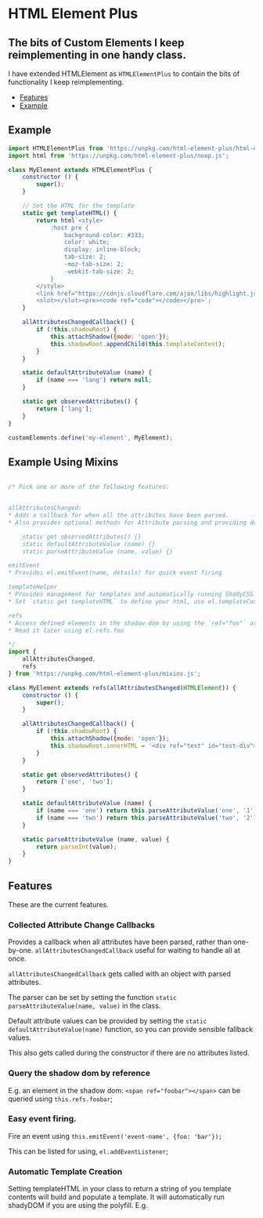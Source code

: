 # HTML Element Plus

## The bits of Custom Elements I keep reimplementing in one handy class.

I have extended HTMLElement as `HTMLElementPlus` to contain the bits of functionality I keep reimplementing.

* [Features](https://github.com/AdaRoseCannon/html-element-plus#features)
* [Example](https://github.com/AdaRoseCannon/html-element-plus#example)

## Example

```js
import HTMLElementPlus from 'https://unpkg.com/html-element-plus/html-element-plus.js';
import html from 'https://unpkg.com/html-element-plus/noop.js';

class MyElement extends HTMLElementPlus {
	constructor () {
		super();
	}

	// Set the HTML for the template
	static get templateHTML() {
		return html`<style>
			:host pre {
				background-color: #333;
				color: white;
				display: inline-block;
				tab-size: 2;
				-moz-tab-size: 2;
				-webkit-tab-size: 2;
			}
		</style>
		<link href="https://cdnjs.cloudflare.com/ajax/libs/highlight.js/9.12.0/styles/monokai.min.css" rel="stylesheet" >
		<slot></slot><pre><code ref="code"></code></pre>`;
	}

	allAttributesChangedCallback() {
		if (!this.shadowRoot) {
			this.attachShadow({mode: 'open'});
			this.shadowRoot.appendChild(this.templateContent);
		}
	}

	static defaultAttributeValue (name) {
		if (name === 'lang') return null;
	}

	static get observedAttributes() {
		return ['lang'];
	}
}

customElements.define('my-element', MyElement);
```

## Example Using Mixins

```js

/* Pick one or more of the following features:


allAttributesChanged:
* Adds a callback for when all the attributes have been parsed.
* Also provides optional methods for Attribute parsing and providing default values

	static get observedAttributes() {}
	static defaultAttributeValue (name) {}
	static parseAttributeValue (name, value) {}

emitEvent
* Provides el.emitEvent(name, details) for quick event firing

templateHelper
* Provides management for templates and automatically running ShadyCSS
* Set `static get templateHTML` to define your html, use el.templateContent to get it out

refs
* Access defined elements in the shadow dom by using the `ref="foo"` attribute.
* Read it later using el.refs.foo 

*/
import {
	allAttributesChanged,
	refs
} from 'https://unpkg.com/html-element-plus/mixins.js';

class MyElement extends refs(allAttributesChanged(HTMLElement)) {
	constructor () {
		super();
	}

	allAttributesChangedCallback() {
		if (!this.shadowRoot) {
			this.attachShadow({mode: 'open'});
			this.shadowRoot.innerHTML = '<div ref="test" id="test-div"></div>';
		}
	}

	static get observedAttributes() {
		return ['one', 'two'];
	}

	static defaultAttributeValue (name) {
		if (name === 'one') return this.parseAttributeValue('one', '1');
		if (name === 'two') return this.parseAttributeValue('two', '2');
	}

	static parseAttributeValue (name, value) {
		return parseInt(value);
	}
}
```

## Features

These are the current features.

### Collected Attribute Change Callbacks

Provides a callback when all attributes have been parsed, rather than one-by-one. `allAttributesChangedCallback` useful for waiting to handle all at once.

`allAttributesChangedCallback` gets called with an object with parsed attributes.

The parser can be set by setting the function `static parseAttributeValue(name, value)` in the class.

Default attribute values can be provided by setting the `static defaultAttributeValue(name)` function, so you can provide sensible fallback values.

This also gets called during the constructor if there are no attributes listed.

### Query the shadow dom by reference

E.g. an element in the shadow dom: `<span ref="foobar"></span>` can be queried using `this.refs.foobar`;

### Easy event firing.

Fire an event using `this.emitEvent('event-name', {foo: 'bar'});`

This can be listed for using, `el.addEventListener`;

### Automatic Template Creation

Setting templateHTML in your class to return a string of you template contents will build and populate a template. It will automatically run shadyDOM if you are using the polyfill. E.g.
